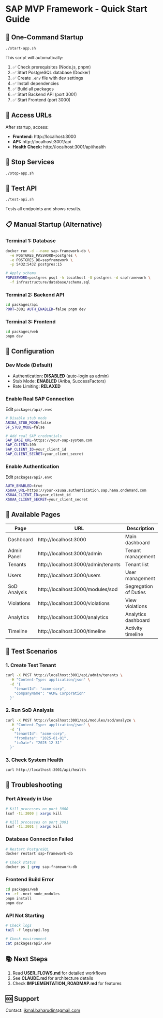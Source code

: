 # SAP MVP Framework - Quick Start Guide

## 🚀 One-Command Startup

```bash
./start-app.sh
```

This script will automatically:
1. ✅ Check prerequisites (Node.js, pnpm)
2. ✅ Start PostgreSQL database (Docker)
3. ✅ Create `.env` file with dev settings
4. ✅ Install dependencies
5. ✅ Build all packages
6. ✅ Start Backend API (port 3001)
7. ✅ Start Frontend (port 3000)

## 📍 Access URLs

After startup, access:
- **Frontend:** http://localhost:3000
- **API:** http://localhost:3001/api
- **Health Check:** http://localhost:3001/api/health

## 🛑 Stop Services

```bash
./stop-app.sh
```

## 🧪 Test API

```bash
./test-api.sh
```

Tests all endpoints and shows results.

## 📋 Manual Startup (Alternative)

### Terminal 1: Database
```bash
docker run -d --name sap-framework-db \
  -e POSTGRES_PASSWORD=postgres \
  -e POSTGRES_DB=sapframework \
  -p 5432:5432 postgres:15

# Apply schema
PGPASSWORD=postgres psql -h localhost -U postgres -d sapframework \
  -f infrastructure/database/schema.sql
```

### Terminal 2: Backend API
```bash
cd packages/api
PORT=3001 AUTH_ENABLED=false pnpm dev
```

### Terminal 3: Frontend
```bash
cd packages/web
pnpm dev
```

## 🔧 Configuration

### Dev Mode (Default)
- Authentication: **DISABLED** (auto-login as admin)
- Stub Mode: **ENABLED** (Ariba, SuccessFactors)
- Rate Limiting: **RELAXED**

### Enable Real SAP Connection
Edit `packages/api/.env`:
```bash
# Disable stub mode
ARIBA_STUB_MODE=false
SF_STUB_MODE=false

# Add real SAP credentials
SAP_BASE_URL=https://your-sap-system.com
SAP_CLIENT=100
SAP_CLIENT_ID=your_client_id
SAP_CLIENT_SECRET=your_client_secret
```

### Enable Authentication
Edit `packages/api/.env`:
```bash
AUTH_ENABLED=true
XSUAA_URL=https://your-xsuaa.authentication.sap.hana.ondemand.com
XSUAA_CLIENT_ID=your_client_id
XSUAA_CLIENT_SECRET=your_client_secret
```

## 📱 Available Pages

| Page | URL | Description |
|------|-----|-------------|
| Dashboard | http://localhost:3000 | Main dashboard |
| Admin Panel | http://localhost:3000/admin | Tenant management |
| Tenants | http://localhost:3000/admin/tenants | Tenant list |
| Users | http://localhost:3000/users | User management |
| SoD Analysis | http://localhost:3000/modules/sod | Segregation of Duties |
| Violations | http://localhost:3000/violations | View violations |
| Analytics | http://localhost:3000/analytics | Analytics dashboard |
| Timeline | http://localhost:3000/timeline | Activity timeline |

## 🧪 Test Scenarios

### 1. Create Test Tenant
```bash
curl -X POST http://localhost:3001/api/admin/tenants \
  -H "Content-Type: application/json" \
  -d '{
    "tenantId": "acme-corp",
    "companyName": "ACME Corporation"
  }'
```

### 2. Run SoD Analysis
```bash
curl -X POST http://localhost:3001/api/modules/sod/analyze \
  -H "Content-Type: application/json" \
  -d '{
    "tenantId": "acme-corp",
    "fromDate": "2025-01-01",
    "toDate": "2025-12-31"
  }'
```

### 3. Check System Health
```bash
curl http://localhost:3001/api/health
```

## 🐛 Troubleshooting

### Port Already in Use
```bash
# Kill processes on port 3000
lsof -ti:3000 | xargs kill

# Kill processes on port 3001
lsof -ti:3001 | xargs kill
```

### Database Connection Failed
```bash
# Restart PostgreSQL
docker restart sap-framework-db

# Check status
docker ps | grep sap-framework-db
```

### Frontend Build Error
```bash
cd packages/web
rm -rf .next node_modules
pnpm install
pnpm dev
```

### API Not Starting
```bash
# Check logs
tail -f logs/api.log

# Check environment
cat packages/api/.env
```

## 📚 Next Steps

1. Read **USER_FLOWS.md** for detailed workflows
2. See **CLAUDE.md** for architecture details
3. Check **IMPLEMENTATION_ROADMAP.md** for features

## 🆘 Support

Contact: ikmal.baharudin@gmail.com

